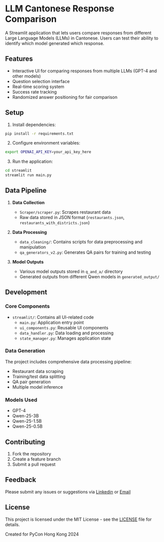 # LLM Cantonese Response Comparison

A Streamlit application that lets users compare responses from different Large Language Models (LLMs) in Cantonese. Users can test their ability to identify which model generated which response.

## Features

- Interactive UI for comparing responses from multiple LLMs (GPT-4 and other models)
- Question selection interface
- Real-time scoring system
- Success rate tracking
- Randomized answer positioning for fair comparison


## Setup

1. Install dependencies:
```bash
pip install -r requirements.txt
```

2. Configure environment variables:
```bash
export OPENAI_API_KEY=your_api_key_here
```

3. Run the application:
```bash
cd streamlit
streamlit run main.py
```

## Data Pipeline

1. **Data Collection**
   - `Scraper/scraper.py`: Scrapes restaurant data
   - Raw data stored in JSON format (`restaurants.json`, `restaurants_with_districts.json`)

2. **Data Processing**
   - `data_cleaning/`: Contains scripts for data preprocessing and manipulation
   - `qa_generators_v2.py`: Generates QA pairs for training and testing

3. **Model Outputs**
   - Various model outputs stored in `q_and_a/` directory
   - Generated outputs from different Qwen models in `generated_output/`

## Development

### Core Components

- `streamlit/`: Contains all UI-related code
  - `main.py`: Application entry point
  - `ui_components.py`: Reusable UI components
  - `data_handler.py`: Data loading and processing
  - `state_manager.py`: Manages application state

### Data Generation

The project includes comprehensive data processing pipeline:
- Restaurant data scraping
- Training/test data splitting
- QA pair generation
- Multiple model inference

### Models Used

- GPT-4
- Qwen-25-3B
- Qwen-25-1.5B
- Qwen-25-0.5B

## Contributing

1. Fork the repository
2. Create a feature branch
3. Submit a pull request

## Feedback

Please submit any issues or suggestions via [Linkedin](https://www.linkedin.com/in/marcuslauyc/) or [Email](mailto:ylau36@gatech.edu)

## License

This project is licensed under the MIT License - see the [LICENSE](LICENSE) file for details.

Created for PyCon Hong Kong 2024